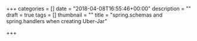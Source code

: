 +++
categories = []
date = "2018-04-08T16:55:46+00:00"
description = ""
draft = true
tags = []
thumbnail = ""
title = "spring.schemas and spring.handlers when creating Uber-Jar"

+++
